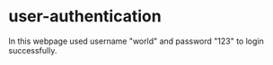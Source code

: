# user-authentication
In this webpage used username "world" and password "123" to login successfully.
